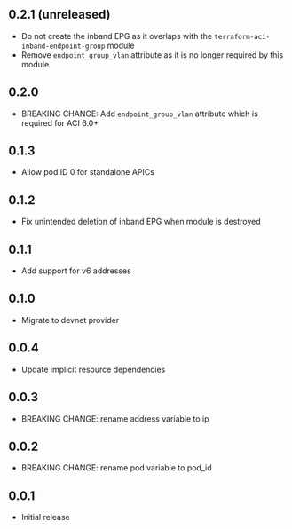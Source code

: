 ## 0.2.1 (unreleased)

- Do not create the inband EPG as it overlaps with the `terraform-aci-inband-endpoint-group` module
- Remove `endpoint_group_vlan` attribute as it is no longer required by this module 

## 0.2.0

- BREAKING CHANGE: Add `endpoint_group_vlan` attribute which is required for ACI 6.0+

## 0.1.3

- Allow pod ID 0 for standalone APICs

## 0.1.2

- Fix unintended deletion of inband EPG when module is destroyed

## 0.1.1

- Add support for v6 addresses

## 0.1.0

- Migrate to devnet provider

## 0.0.4

- Update implicit resource dependencies

## 0.0.3

- BREAKING CHANGE: rename address variable to ip

## 0.0.2

- BREAKING CHANGE: rename pod variable to pod_id

## 0.0.1

- Initial release

